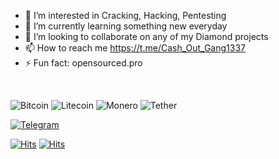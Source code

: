 - 👀 I’m interested in Cracking, Hacking, Pentesting
- 🌱 I’m currently learning something new everyday
- 💞️ I’m looking to collaborate on any of my Diamond projects
- 📫 How to reach me https://t.me/Cash_Out_Gang1337
- ⚡ Fun fact: opensourced.pro

<br>


![Bitcoin](https://img.shields.io/badge/Bitcoin-000?style=for-the-badge&logo=bitcoin&logoColor=white)
![Litecoin](https://img.shields.io/badge/Litecoin-A6A9AA?style=for-the-badge&logo=Litecoin&logoColor=white)
![Monero](https://img.shields.io/badge/monero-FF6600?style=for-the-badge&logo=monero&logoColor=white)
![Tether](https://img.shields.io/badge/tether-168363?style=for-the-badge&logo=tether&logoColor=white)



[![Telegram](https://img.shields.io/badge/Telegram-2CA5E0?style=for-the-badge&logo=telegram&logoColor=white)](https://t.me/CashMoneyL33T)







<a href="https://hits.sh/github.com/OpensourcedPro/"><img alt="Hits" src="https://hits.sh/github.com/OpensourcedPro.svg?view=today-total&label=24%20Hour%20Hits&color=0dfaee&labelColor=1eabfd&logo=opensourcehardware"/></a> <a href="https://hits.sh/github.com/OpensourcedPro/"><img alt="Hits" src="https://hits.sh/github.com/OpensourcedPro.svg?label=All%20Time%20Hits"/></a>
